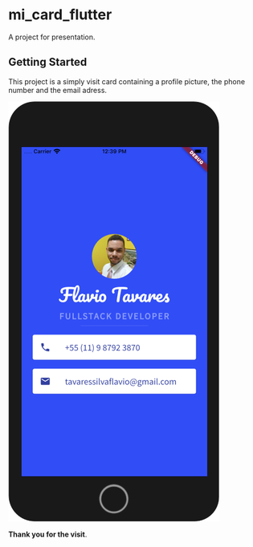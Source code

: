 # mi_card_flutter

A project for presentation.

## Getting Started

This project is a simply visit card containing a profile picture, the phone number and the email adress.

![Mi Card example.](images/mi-card.png)

**Thank you for the visit**.
